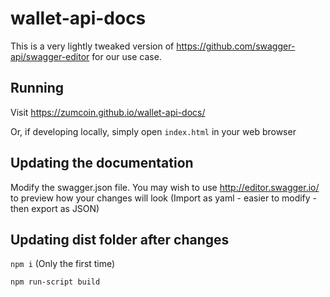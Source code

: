 # wallet-api-docs
This is a very lightly tweaked version of https://github.com/swagger-api/swagger-editor for our use case.

## Running

Visit https://zumcoin.github.io/wallet-api-docs/

Or, if developing locally, simply open `index.html` in your web browser

## Updating the documentation

Modify the swagger.json file. You may wish to use http://editor.swagger.io/ to preview how your changes will look (Import as yaml - easier to modify - then export as JSON)

## Updating dist folder after changes

`npm i` (Only the first time)

`npm run-script build`
